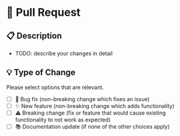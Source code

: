 # 🚀 Pull Request

## 📋 Description

- TODO: describe your changes in detail

## 💡 Type of Change

Please select options that are relevant.

- [ ] 🐛 Bug fix (non-breaking change which fixes an issue)
- [ ] ✨ New feature (non-breaking change which adds functionality)
- [ ] ⚠️ Breaking change (fix or feature that would cause existing functionality to not work as expected)
- [ ] 📚 Documentation update (if none of the other choices apply)

